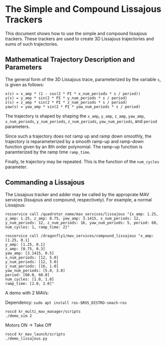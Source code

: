 # The Simple and Compound Lissajous Trackers

This document shows how to use the simple
and compound lissajous trackers. These trackers are used to create
3D Lissajous trajectories and sums of such trajectories.

## Mathematical Trajectory Description and Parameters

The general form of the 3D Lissajous trace, parameterized
by the variable `s`, is given as follows:

```
x(s) = x_amp * (1 - cos(2 * PI * x_num_periods * s / period))
y(s) = y_amp * sin(2 * PI * y_num_periods * s / period)
z(s) = z_amp * sin(2 * PI * z_num_periods * s / period)
yaw(s) = yaw_amp * sin(2 * PI * yaw_num_periods * s / period)
```

The trajectory is shaped by shaping the `x_amp`, `y_amp`, `z_amp`, `yaw_amp`,
`x_num_periods`, `y_num_periods`, `z_num_periods`, `yaw_num_periods`, and
`period` parameters.

Since such a trajectory does not ramp up and ramp down smoothly, the
trajectory is reparameterized by a smooth ramp-up and ramp-down function
given by an 8th order polynomial. The ramp-up function is paramterized by
the ramp time `ramp_time`.

Finally, te trajectory may be repeated. This is the function of the
`num_cycles` parameter.

## Commanding a Lissajous

The Lissajous tracker and adder may be called by the approprate MAV services
(lissajous and compound, respectively). For example, a normal Lissajous:

```
rosservice call /quadrotor_name/mav_services/lissajous "{x_amp: 1.25, y_amp: 1.25, z_amp: 0.75, yaw_amp: 3.1415, x_num_periods: 12, y_num_periods: 12, z_num_periods: 16, yaw_num_periods: 5, period: 60, num_cycles: 1, ramp_time: 2}"
```

```
rosservice call /dragonfly1/mav_services/compound_lissajous "x_amp: [1.25, 0.1]
y_amp: [1.25, 0.1]
z_amp: [0.75, 0.3]
yaw_amp: [3.1415, 0.5]
x_num_periods: [12, 5.0]
y_num_periods: [12, 5.0]
z_num_periods: [16, 1.0]
yaw_num_periods: [5.0, 3.0]
period: [60.0, 60.0]
num_cycles: [1.0, 1.0]
ramp_time: [2.0, 2.0]"
```

A demo with 2 MAVs:

Dependency: `sudo apt install ros-$ROS_DISTRO-smach-ros`
```
roscd kr_multi_mav_manager/scripts
./demo_sim 2
```

Motors ON -> Take Off

```
roscd kr_mav_launch/scripts
./demo_lissajous.py
```